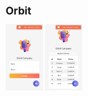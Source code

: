 # Orbit

<img src="https://github.com/chamarasab/Orbit/blob/master/screenshots/localhost_orbit_(iPhone%20SE).png" width=20%/> <img src="https://github.com/chamarasab/Orbit/blob/master/screenshots/localhost_orbit_retrieve.php(iPhone%20SE).png" width=20%/>

